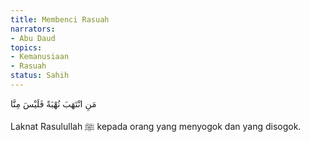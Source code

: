 ```yaml
---
title: Membenci Rasuah
narrators:
- Abu Daud
topics:
- Kemanusiaan
- Rasuah
status: Sahih
---
```


<p lang="ar">
مَنِ انْتَهَبَ نُهْبَةً فَلَيْسَ مِنَّا
</p>

Laknat Rasulullah ﷺ kepada orang yang menyogok dan yang disogok.
